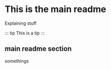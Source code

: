 # This is the main readme

Explaining stuff

::: tip
This is a tip
:::

## main readme section

somethings
